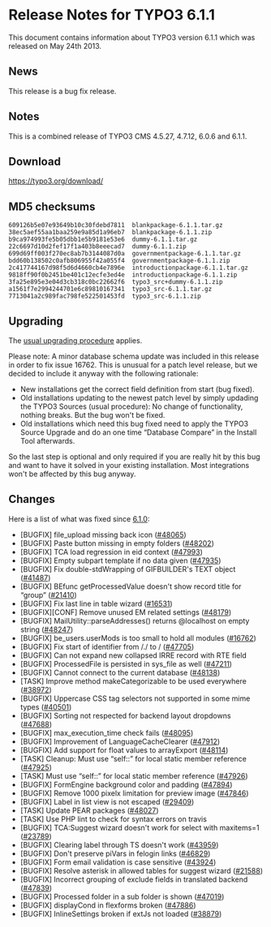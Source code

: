 Release Notes for TYPO3 6.1.1
=============================

This document contains information about TYPO3 version 6.1.1 which was
released on May 24th 2013.

News
----

This release is a bug fix release.

Notes
-----

This is a combined release of TYPO3 CMS 4.5.27, 4.7.12, 6.0.6 and 6.1.1.

Download
--------

<https://typo3.org/download/>

MD5 checksums
-------------

    609126b5e07e93649b10c30fdebd7811  blankpackage-6.1.1.tar.gz
    38ec5aef55aa1baa259e9a85d1a96eb7  blankpackage-6.1.1.zip
    b9ca974993fe5b05dbb1e5b9181e53e6  dummy-6.1.1.tar.gz
    22c6697d10d2fef17f1a403b8eeecad7  dummy-6.1.1.zip
    699d69ff003f270ec8ab7b3144087d0a  governmentpackage-6.1.1.tar.gz
    bdd60b138502c0afb806955f42a055f4  governmentpackage-6.1.1.zip
    2c417744167d98f5d6d4660cb4e7896e  introductionpackage-6.1.1.tar.gz
    9818ff90f0b2451be401c12ecfe3ed4e  introductionpackage-6.1.1.zip
    3fa25e895e3e04d3cb318c0bc22662f6  typo3_src+dummy-6.1.1.zip
    a1561f7e2994244701e6c89810167341  typo3_src-6.1.1.tar.gz
    7713041a2c989fac798fe522501453fd  typo3_src-6.1.1.zip

Upgrading
---------

The [usual upgrading
procedure](https://docs.typo3.org/typo3cms/InstallationGuide/) applies.

Please note: A minor database schema update was included in this release
in order to fix issue <issue>16762</issue>. This is unusual for a patch
level release, but we decided to include it anyway with the following
rationale:

-   New installations get the correct field definition from start (bug
    fixed).
-   Old installations updating to the newest patch level by simply
    updading the TYPO3 Sources (usual procedure): No change of
    functionality, nothing breaks. But the bug won't be fixed.
-   Old installations which need this bug fixed need to apply the TYPO3
    Source Upgrade and do an one time “Database Compare” in the Install
    Tool afterwards.

So the last step is optional and only required if you are really hit by
this bug and want to have it solved in your existing installation. Most
integrations won't be affected by this bug anyway.

Changes
-------

Here is a list of what was fixed since [6.1.0](TYPO3_6.1.0 "wikilink"):

-   \[BUGFIX\] file\_upload missing back icon
    ([\#48065](https://forge.typo3.org/issues/48065))
-   \[BUGFIX\] Paste button missing in empty folders
    ([\#48202](https://forge.typo3.org/issues/48202))
-   \[BUGFIX\] TCA load regression in eid context
    ([\#47993](https://forge.typo3.org/issues/47993))
-   \[BUGFIX\] Empty subpart template if no data given
    ([\#47935](https://forge.typo3.org/issues/47935))
-   \[BUGFIX\] Fix double-stdWrapping of GIFBUILDER's TEXT object
    ([\#41487](https://forge.typo3.org/issues/41487))
-   \[BUGFIX\] BEfunc getProcessedValue doesn't show record title for
    “group” ([\#21410](https://forge.typo3.org/issues/21410))
-   \[BUGFIX\] Fix last line in table wizard
    ([\#16531](https://forge.typo3.org/issues/16531))
-   \[BUGFIX\]\[CONF\] Remove unused EM related settings
    ([\#48179](https://forge.typo3.org/issues/48179))
-   \[BUGFIX\] MailUtility::parseAddresses() returns @localhost on empty
    string ([\#48247](https://forge.typo3.org/issues/48247))
-   \[BUGFIX\] be\_users.userMods is too small to hold all modules
    ([\#16762](https://forge.typo3.org/issues/16762))
-   \[BUGFIX\] Fix start of identifier from /./ to /
    ([\#47705](https://forge.typo3.org/issues/47705))
-   \[BUGFIX\] Can not expand new collapsed IRRE record with RTE field
-   \[BUGFIX\] ProcessedFile is persisted in sys\_file as well
    ([\#47211](https://forge.typo3.org/issues/47211))
-   \[BUGFIX\] Cannot connect to the current database
    ([\#48138](https://forge.typo3.org/issues/48138))
-   \[TASK\] Improve method makeCategorizable to be used everywhere
    ([\#38972](https://forge.typo3.org/issues/38972))
-   \[BUGFIX\] Uppercase CSS tag selectors not supported in some mime
    types ([\#40501](https://forge.typo3.org/issues/40501))
-   \[BUGFIX\] Sorting not respected for backend layout dropdowns
    ([\#47688](https://forge.typo3.org/issues/47688))
-   \[BUGFIX\] max\_execution\_time check fails
    ([\#48095](https://forge.typo3.org/issues/48095))
-   \[BUGFIX\] Improvement of LanguageCacheClearer
    ([\#47912](https://forge.typo3.org/issues/47912))
-   \[BUGFIX\] Add support for float values to arrayExport
    ([\#48114](https://forge.typo3.org/issues/48114))
-   \[TASK\] Cleanup: Must use “self::” for local static member
    reference ([\#47925](https://forge.typo3.org/issues/47925))
-   \[TASK\] Must use “self::” for local static member reference
    ([\#47926](https://forge.typo3.org/issues/47926))
-   \[BUGFIX\] FormEngine background color and padding
    ([\#47894](https://forge.typo3.org/issues/47894))
-   \[BUGFIX\] Remove 1000 pixelx limitation for preview image
    ([\#47846](https://forge.typo3.org/issues/47846))
-   \[BUGFIX\] Label in list view is not escaped
    ([\#29409](https://forge.typo3.org/issues/29409))
-   \[TASK\] Update PEAR packages
    ([\#48027](https://forge.typo3.org/issues/48027))
-   \[TASK\] Use PHP lint to check for syntax errors on travis
-   \[BUGFIX\] TCA:Suggest wizard doesn't work for select with
    maxitems=1 ([\#23789](https://forge.typo3.org/issues/23789))
-   \[BUGFIX\] Clearing label through TS doesn't work
    ([\#43959](https://forge.typo3.org/issues/43959))
-   \[BUGFIX\] Don't preserve piVars in felogin links
    ([\#46829](https://forge.typo3.org/issues/46829))
-   \[BUGFIX\] Form email validation is case sensitive
    ([\#43924](https://forge.typo3.org/issues/43924))
-   \[BUGFIX\] Resolve asterisk in allowed tables for suggest wizard
    ([\#21588](https://forge.typo3.org/issues/21588))
-   \[BUGFIX\] Incorrect grouping of exclude fields in translated
    backend ([\#47839](https://forge.typo3.org/issues/47839))
-   \[BUGFIX\] Processed folder in a sub folder is shown
    ([\#47019](https://forge.typo3.org/issues/47019))
-   \[BUGFIX\] displayCond in flexforms broken
    ([\#47886](https://forge.typo3.org/issues/47886))
-   \[BUGFIX\] InlineSettings broken if extJs not loaded
    ([\#38879](https://forge.typo3.org/issues/38879))


